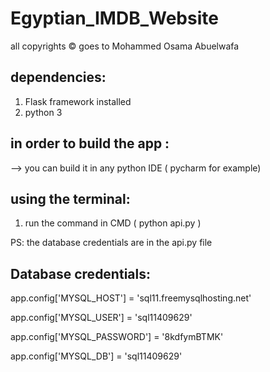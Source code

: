 # Egyptian_IMDB_Website

all copyrights © goes to Mohammed Osama Abuelwafa

## dependencies: 

1) Flask framework installed
2) python 3 

## in order to build the app : 
--> you can build it in any python IDE ( pycharm for example) 


## using the terminal: 
1) run the command in CMD  ( python api.py ) 


PS: the database credentials are in the api.py file

## Database credentials: 

app.config['MYSQL_HOST'] = 'sql11.freemysqlhosting.net'

app.config['MYSQL_USER'] = 'sql11409629'

app.config['MYSQL_PASSWORD'] = '8kdfymBTMK'

app.config['MYSQL_DB'] = 'sql11409629'
